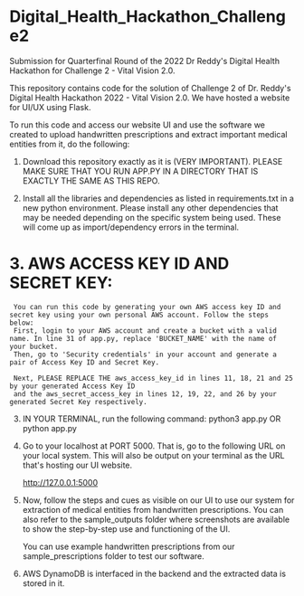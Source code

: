 # Digital_Health_Hackathon_Challenge2
Submission for Quarterfinal Round of the 2022 Dr Reddy's Digital Health Hackathon for Challenge 2 - Vital Vision 2.0.

  This repository contains code for the solution of Challenge 2 of Dr. Reddy's Digital Health Hackathon 2022 - Vital Vision 2.0.
  We have hosted a website for UI/UX using Flask.

  To run this code and access our website UI and use the software we created to upload handwritten prescriptions and extract important medical entities 
  from it, do the following:

  1. Download this repository exactly as it is (VERY IMPORTANT). PLEASE MAKE SURE THAT YOU RUN APP.PY IN A DIRECTORY THAT IS EXACTLY THE SAME AS THIS REPO.

  2. Install all the libraries and dependencies as listed in requirements.txt in a new python environment. Please install any other dependencies that 
     may be needed depending on the specific system being used. These will come up as import/dependency errors in the terminal.
     
# 3. AWS ACCESS KEY ID AND SECRET KEY:
     You can run this code by generating your own AWS access key ID and secret key using your own personal AWS account. Follow the steps below:
     First, login to your AWS account and create a bucket with a valid name. In line 31 of app.py, replace 'BUCKET_NAME' with the name of your bucket.
     Then, go to 'Security credentials' in your account and generate a pair of Access Key ID and Secret Key.
     
     Next, PLEASE REPLACE THE aws_access_key_id in lines 11, 18, 21 and 25 by your generated Access Key ID
     and the aws_secret_access_key in lines 12, 19, 22, and 26 by your generated Secret Key respectively.

  3. IN YOUR TERMINAL, run the following command:
                 python3 app.py
                    OR
                 python app.py

  4. Go to your localhost at PORT 5000. That is, go to the following URL on your local system. This will also be output on your terminal as the 
     URL that's hosting our UI website.
     
     http://127.0.0.1:5000

  5. Now, follow the steps and cues as visible on our UI to use our system for extraction of medical entities from handwritten prescriptions.
     You can also refer to the sample_outputs folder where screenshots are available to show the step-by-step use and functioning of the UI.

     You can use example handwritten prescriptions from our sample_prescriptions folder to test our software.

  7. AWS DynamoDB is interfaced in the backend and the extracted data is stored in it.
